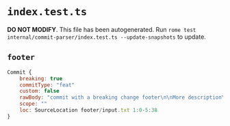 # `index.test.ts`

**DO NOT MODIFY**. This file has been autogenerated. Run `rome test internal/commit-parser/index.test.ts --update-snapshots` to update.

## `footer`

```javascript
Commit {
	breaking: true
	commitType: "feat"
	custom: false
	rawBody: "commit with a breaking change footer\n\nMore description\n\nBREAKING CHANGE: breaking change footer"
	scope: ""
	loc: SourceLocation footer/input.txt 1:0-5:38
}
```
